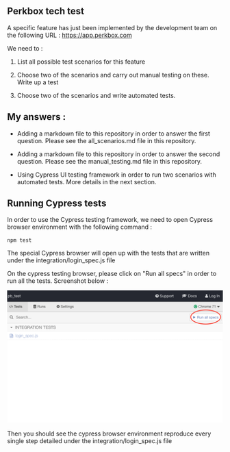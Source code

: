 ## Perkbox tech test 

A specific feature has just been implemented by the development team on the following URL :  https://app.perkbox.com

We need to : 

1)  List all possible test scenarios for this feature

2) Choose two of the scenarios and carry out manual testing on these. Write up a test 

3) Choose two of the scenarios and write automated tests.


## My answers : 

- Adding a markdown file to this repository in order to answer the first question. Please see the all_scenarios.md file in this repository.

- Adding a markdown file to this repository in order to answer the second question. Please see the manual_testing.md file in this repository.

- Using Cypress UI testing framework in order to run two scenarios with automated tests. More details in the next section. 


## Running Cypress tests 

In order to use the Cypress testing framework, we need to open Cypress browser environment with the following command : 

```
npm test
```

The special Cypress browser will open up with the tests that are written under the integration/login_spec.js file 

On the cypress testing browser, please click on "Run all specs" in order to run all the tests. Screenshot below : 


![](cypress/images/cypress_screenshot.png)

Then you should see the cypress browser environment reproduce every single step detailed under the integration/login_spec.js file 



